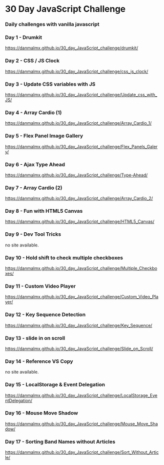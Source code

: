 # 30 Day JavaScript Challenge
### Daily challenges with vanilla javascript

### Day 1 - Drumkit
https://danmalmx.github.io/30_day_JavaScript_challenge/drumkit/

### Day 2 - CSS / JS Clock
https://danmalmx.github.io/30_day_JavaScript_challenge/css_js_clock/

### Day 3 - Update CSS variables with JS
https://danmalmx.github.io/30_day_JavaScript_challenge/Update_css_with_JS/

### Day 4 - Array Cardio (1)
https://danmalmx.github.io/30_day_JavaScript_challenge/Array_Cardio_1/

### Day 5 - Flex Panel Image Gallery
https://danmalmx.github.io/30_day_JavaScript_challenge/Flex_Panels_Galery/

### Day 6 - Ajax Type Ahead
https://danmalmx.github.io/30_day_JavaScript_challenge/Type-Ahead/

### Day 7 - Array Cardio (2)
https://danmalmx.github.io/30_day_JavaScript_challenge/Array_Cardio_2/

### Day 8 - Fun with HTML5 Canvas
https://danmalmx.github.io/30_day_JavaScript_challenge/HTML5_Canvas/

### Day 9 - Dev Tool Tricks
no site available.

### Day 10 - Hold shift to check multiple checkboxes
https://danmalmx.github.io/30_day_JavaScript_challenge/Multiple_Checkboxes/

### Day 11 - Custom Video Player
https://danmalmx.github.io/30_day_JavaScript_challenge/Custom_Video_Player/

### Day 12 - Key Sequence Detection
https://danmalmx.github.io/30_day_JavaScript_challenge/Key_Sequence/

### Day 13 - slide in on scroll
https://danmalmx.github.io/30_day_JavaScript_challenge/Slide_on_Scroll/

### Day 14 - Reference VS Copy
no site available.

### Day 15 - LocalStorage & Event Delegation
https://danmalmx.github.io/30_day_JavaScript_challenge/LocalStorage_EventDelegation/

### Day 16 - Mouse Move Shadow
https://danmalmx.github.io/30_day_JavaScript_challenge/Mouse_Move_Shadow/

### Day 17 - Sorting Band Names without Articles
https://danmalmx.github.io/30_day_JavaScript_challenge/Sort_Without_Article/

